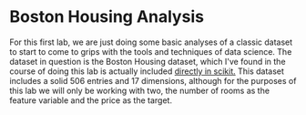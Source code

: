 # Boston Housing Analysis 

For this first lab, we are just doing some basic analyses of a classic dataset to start to come to grips with the tools and techniques of data science. The dataset in question is the Boston Housing dataset, which I've found in the course of doing this lab is actually included [directly in scikit.](https://scikit-learn.org/stable/modules/generated/sklearn.datasets.load_boston.html) This dataset includes a solid 506 entries and 17 dimensions, although for the purposes of this lab we will only be working with two, the number of rooms as the feature variable and the price as the target.
